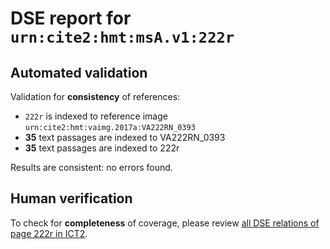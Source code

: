 # DSE report for `urn:cite2:hmt:msA.v1:222r`

## Automated validation

Validation for **consistency** of references:

-  `222r` is indexed to reference image `urn:cite2:hmt:vaimg.2017a:VA222RN_0393`
- **35** text passages are indexed to VA222RN_0393
-  **35** text passages are indexed to 222r

Results are consistent: no errors found.

## Human verification

To check for **completeness** of coverage, please review [all DSE relations of page 222r in ICT2](http://www.homermultitext.org/ict2/?urn=urn:cite2:hmt:vaimg.2017a:VA222RN_0393@0.1879,0.3888,0.4422,0.03112&urn=urn:cite2:hmt:vaimg.2017a:VA222RN_0393@0.1927,0.4856,0.4143,0.03084&urn=urn:cite2:hmt:vaimg.2017a:VA222RN_0393@0.2060,0.2166,0.4141,0.03402&urn=urn:cite2:hmt:vaimg.2017a:VA222RN_0393@0.1898,0.5011,0.4318,0.03333&urn=urn:cite2:hmt:vaimg.2017a:VA222RN_0393@0.1918,0.5805,0.4143,0.03029&urn=urn:cite2:hmt:vaimg.2017a:VA222RN_0393@0.2220,0.1043,0.5849,0.03582&urn=urn:cite2:hmt:vaimg.2017a:VA222RN_0393@0.1968,0.2573,0.4337,0.03195&urn=urn:cite2:hmt:vaimg.2017a:VA222RN_0393@0.1940,0.5988,0.4296,0.03237&urn=urn:cite2:hmt:vaimg.2017a:VA222RN_0393@0.1916,0.5206,0.4431,0.03306&urn=urn:cite2:hmt:vaimg.2017a:VA222RN_0393@0.1968,0.5380,0.4055,0.03250&urn=urn:cite2:hmt:vaimg.2017a:VA222RN_0393@0.2155,0.1463,0.6161,0.02476&urn=urn:cite2:hmt:vaimg.2017a:VA222RN_0393@0.1338,0.2971,0.06116,0.08935&urn=urn:cite2:hmt:vaimg.2017a:VA222RN_0393@0.1979,0.3134,0.4175,0.02794&urn=urn:cite2:hmt:vaimg.2017a:VA222RN_0393@0.1852,0.6936,0.6452,0.1420&urn=urn:cite2:hmt:vaimg.2017a:VA222RN_0393@0.1817,0.6546,0.4582,0.03320&urn=urn:cite2:hmt:vaimg.2017a:VA222RN_0393@0.1931,0.4452,0.4162,0.02794&urn=urn:cite2:hmt:vaimg.2017a:VA222RN_0393@0.1912,0.4629,0.4211,0.03195&urn=urn:cite2:hmt:vaimg.2017a:VA222RN_0393@0.1947,0.3317,0.4536,0.03278&urn=urn:cite2:hmt:vaimg.2017a:VA222RN_0393@0.6430,0.4952,0.1990,0.09198&urn=urn:cite2:hmt:vaimg.2017a:VA222RN_0393@0.6207,0.4530,0.07406,0.04080&urn=urn:cite2:hmt:vaimg.2017a:VA222RN_0393@0.1925,0.2927,0.4337,0.02877&urn=urn:cite2:hmt:vaimg.2017a:VA222RN_0393@0.1909,0.4231,0.3987,0.03306&urn=urn:cite2:hmt:vaimg.2017a:VA222RN_0393@0.1920,0.3665,0.3935,0.03264&urn=urn:cite2:hmt:vaimg.2017a:VA222RN_0393@0.1892,0.5620,0.4241,0.02656&urn=urn:cite2:hmt:vaimg.2017a:VA222RN_0393@0.1874,0.6177,0.4525,0.02849&urn=urn:cite2:hmt:vaimg.2017a:VA222RN_0393@0.2570,0.5578,0.07701,0.009820&urn=urn:cite2:hmt:vaimg.2017a:VA222RN_0393@0.1968,0.2408,0.4235,0.02531&urn=urn:cite2:hmt:vaimg.2017a:VA222RN_0393@0.2045,0.2758,0.4169,0.02780&urn=urn:cite2:hmt:vaimg.2017a:VA222RN_0393@0.2036,0.1925,0.4324,0.03568&urn=urn:cite2:hmt:vaimg.2017a:VA222RN_0393@0.1927,0.6342,0.4250,0.03181&urn=urn:cite2:hmt:vaimg.2017a:VA222RN_0393@0.2019,0.08437,0.6069,0.02974&urn=urn:cite2:hmt:vaimg.2017a:VA222RN_0393@0.2187,0.1295,0.5975,0.02656&urn=urn:cite2:hmt:vaimg.2017a:VA222RN_0393@0.1837,0.4053,0.4175,0.03292&urn=urn:cite2:hmt:vaimg.2017a:VA222RN_0393@0.1938,0.3510,0.4462,0.02849&urn=urn:cite2:hmt:vaimg.2017a:VA222RN_0393@0.1170,0.6188,0.07461,0.06169).

